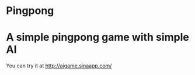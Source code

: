 Pingpong
========

A simple pingpong game with simple AI
=====
You can try it at http://aigame.sinaapp.com/ 
